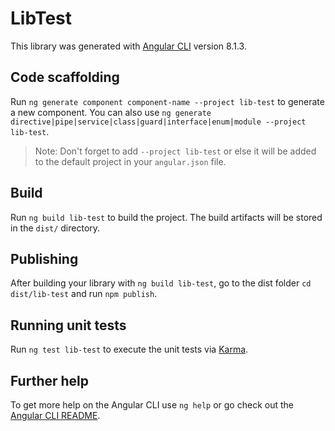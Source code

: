 # LibTest

This library was generated with [Angular CLI](https://github.com/angular/angular-cli) version 8.1.3.

## Code scaffolding

Run `ng generate component component-name --project lib-test` to generate a new component. You can also use `ng generate directive|pipe|service|class|guard|interface|enum|module --project lib-test`.
> Note: Don't forget to add `--project lib-test` or else it will be added to the default project in your `angular.json` file. 

## Build

Run `ng build lib-test` to build the project. The build artifacts will be stored in the `dist/` directory.

## Publishing

After building your library with `ng build lib-test`, go to the dist folder `cd dist/lib-test` and run `npm publish`.

## Running unit tests

Run `ng test lib-test` to execute the unit tests via [Karma](https://karma-runner.github.io).

## Further help

To get more help on the Angular CLI use `ng help` or go check out the [Angular CLI README](https://github.com/angular/angular-cli/blob/master/README.md).
